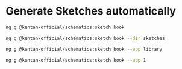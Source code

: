 # Generate Sketches automatically

```bash
ng g @kentan-official/schematics:sketch book
```

```bash
ng g @kentan-official/schematics:sketch book --dir sketches
```

```bash
ng g @kentan-official/schematics:sketch book --app library
```

```bash
ng g @kentan-official/schematics:sketch book --app 1
```